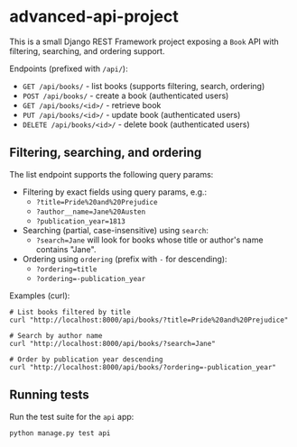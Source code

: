 # advanced-api-project

This is a small Django REST Framework project exposing a `Book` API with filtering, searching, and ordering support.

Endpoints (prefixed with `/api/`):

- `GET /api/books/` - list books (supports filtering, search, ordering)
- `POST /api/books/` - create a book (authenticated users)
- `GET /api/books/<id>/` - retrieve book
- `PUT /api/books/<id>/` - update book (authenticated users)
- `DELETE /api/books/<id>/` - delete book (authenticated users)

Filtering, searching, and ordering
---------------------------------

The list endpoint supports the following query params:

- Filtering by exact fields using query params, e.g.:
  - `?title=Pride%20and%20Prejudice`
  - `?author__name=Jane%20Austen`
  - `?publication_year=1813`
- Searching (partial, case-insensitive) using `search`:
  - `?search=Jane` will look for books whose title or author's name contains "Jane".
- Ordering using `ordering` (prefix with `-` for descending):
  - `?ordering=title`
  - `?ordering=-publication_year`

Examples (curl):

```
# List books filtered by title
curl "http://localhost:8000/api/books/?title=Pride%20and%20Prejudice"

# Search by author name
curl "http://localhost:8000/api/books/?search=Jane"

# Order by publication year descending
curl "http://localhost:8000/api/books/?ordering=-publication_year"
```

Running tests
-------------

Run the test suite for the `api` app:

```
python manage.py test api
```
